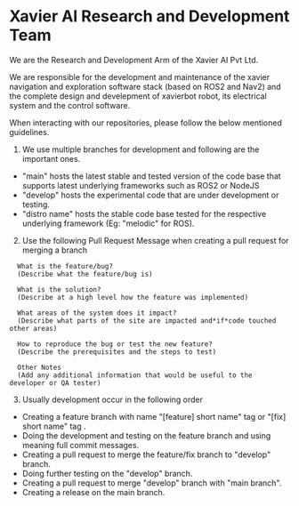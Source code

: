 # Xavier AI Research and Development Team

We are the Research and Development Arm of the Xavier AI Pvt Ltd.

We are responsible for the development and maintenance of the xavier navigation and exploration software stack (based on ROS2 and Nav2) and the complete design and develepment of xavierbot robot, its electrical system and the control software.

When interacting with our repositories, please follow the below mentioned guidelines.

1. We use multiple branches for development and following are the important ones.

  - "main" hosts the latest stable and tested version of the code base that supports latest underlying frameworks such as ROS2 or NodeJS
  - "develop" hosts the experimental code that are under development or testing.
  - "distro name" hosts the stable code base tested for the respective underlying framework (Eg: "melodic" for ROS).
  
2. Use the following Pull Request Message when creating a pull request for merging a branch
  
  ```
    What is the feature/bug?
    (Describe what the feature/bug is)

    What is the solution?
    (Describe at a high level how the feature was implemented)

    What areas of the system does it impact?
    (Describe what parts of the site are impacted and*if*code touched other areas)

    How to reproduce the bug or test the new feature?
    (Describe the prerequisites and the steps to test)

    Other Notes
    (Add any additional information that would be useful to the developer or QA tester)
  ```
  
3. Usually development occur in the following order

  - Creating a feature branch with name "[feature] short name" tag or "[fix] short name" tag .
  - Doing the development and testing on the feature branch and using meaning full commit messages.
  - Creating a pull request to merge the feature/fix branch to "develop" branch.
  - Doing further testing on the "develop" branch.
  - Creating a pull request to merge "develop" branch with "main branch".
  - Creating a release on the main branch.
